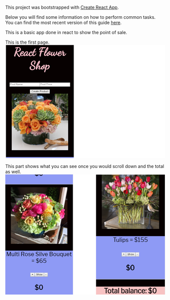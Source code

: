This project was bootstrapped with [Create React App](https://github.com/facebookincubator/create-react-app).

Below you will find some information on how to perform common tasks.<br>
You can find the most recent version of this guide [here](https://github.com/facebookincubator/create-react-app/blob/master/packages/react-scripts/template/README.md).

This is a basic app done in react to show the point of sale.

This is the first page.
![alt-text](reactflowershop.png)

This part shows what you can see once you would scroll down and the total as well. 
![alt-text](reactsecond.png)
